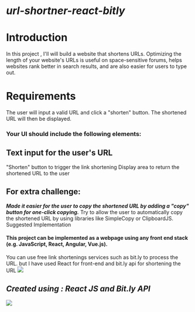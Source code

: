 # ***url-shortner-react-bitly***
# Introduction
In this project , I'll will build a website that shortens URLs. Optimizing the length of your website's URLs is useful on space-sensitive forums, helps websites rank better in search results, and are also easier for users to type out.

# Requirements
The user will input a valid URL and click a "shorten" button. The shortened URL will then be displayed.

### Your UI should include the following elements:

## Text input for the user's URL
"Shorten" button to trigger the link shortening
Display area to return the shortened URL to the user
## For extra challenge:

***Made it easier for the user to copy the shortened URL by adding a "copy" button for one-click copying.***
Try to allow the user to automatically copy the shortened URL by using libraries like SimpleCopy or ClipboardJS.
Suggested Implementation
#### This project can be implemented as a webpage using any front end stack (e.g. JavaScript, React, Angular, Vue.js).

You can use free link shortenings services such as bit.ly to process the URL. but I have used React for front-end and bit.ly api for shortening the URL
![](https://brandslogos.com/wp-content/uploads/images/large/bitly-logo.png)

## *Created using : React JS and Bit.ly API*
![](https://png2.cleanpng.com/sh/031f57b9b63dbc245e3d9d549c2182bb/L0KzQYm3VsA1N5p0iZH0aYP2gLBuTgJmaZR5RdxqdnH2c8PwkQQuaZ9sjd5qcnr2Pbr2jvlkNZJ5h982NXK0RYXphcY6PGg5Tak3M0S6QYq7UcgyPWM9SaQ7M0S1RoGBUb5xdpg=/kisspng-react-javascript-angularjs-ionic-atom-5b154be6947457.3471941815281223426081.png)
